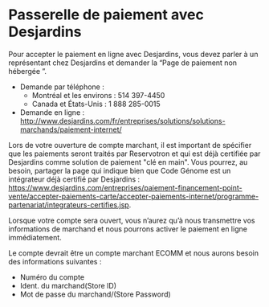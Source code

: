 # Passerelle de paiement avec Desjardins

Pour accepter le paiement en ligne avec Desjardins, vous devez parler à un représentant chez Desjardins et demander la “Page de paiement non hébergée
”.
* Demande par téléphone :
   * Montréal et les environs : 514 397-4450 
   * Canada et États-Unis : 1 888 285-0015
* Demande en ligne :
http://www.desjardins.com/fr/entreprises/solutions/solutions-marchands/paiement-internet/

Lors de votre ouverture de compte marchant, il est important de spécifier que les paiements seront traités par Reservotron et qui est déjà certifiée par Desjardins comme solution de paiement "clé en main". Vous pourrez, au besoin, partager la page qui indique bien que Code Génome est un intégrateur déjà certifié par Desjardins : https://www.desjardins.com/entreprises/paiement-financement-point-vente/accepter-paiements-carte/accepter-paiements-internet/programme-partenariat/integrateurs-certifies.jsp.

Lorsque votre compte sera ouvert, vous n’aurez qu’à nous transmettre vos informations de marchand et nous pourrons activer le paiement en ligne immédiatement. 

Le compte devrait être un compte marchant  ECOMM et nous aurons besoin des informations suivantes : 

* Numéro du compte 
* Ident. du marchand(Store ID) 
* Mot de passe du marchand/(Store Password) 

